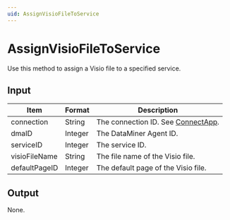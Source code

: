```yaml
---
uid: AssignVisioFileToService
---
```


# AssignVisioFileToService

Use this method to assign a Visio file to a specified service.

## Input

| Item          | Format  | Description                                          |
|---------------|---------|------------------------------------------------------|
| connection    | String  | The connection ID. See [ConnectApp](xref:ConnectApp). |
| dmaID         | Integer | The DataMiner Agent ID.                              |
| serviceID     | Integer | The service ID.                                      |
| visioFileName | String  | The file name of the Visio file.                     |
| defaultPageID | Integer | The default page of the Visio file.                  |

## Output

None.
